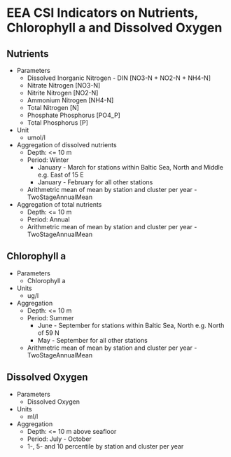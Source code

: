 # EEA CSI Indicators on Nutrients, Chlorophyll a and Dissolved Oxygen

## Nutrients
  * Parameters
    * Dissolved Inorganic Nitrogen - DIN [NO3-N + NO2-N + NH4-N]
    * Nitrate Nitrogen [NO3-N]
    * Nitrite Nitrogen [NO2-N]
    * Ammonium Nitrogen [NH4-N]
    * Total Nitrogen [N]
    * Phosphate Phosphorus [PO4_P]
    * Total Phosphorus [P]
  * Unit
    * umol/l
  * Aggregation of dissolved nutrients
    * Depth: <= 10 m
    * Period: Winter
        * January - March for stations within Baltic Sea, North and Middle e.g. East of 15 E
        * January - February for all other stations
    * Arithmetric mean of mean by station and cluster per year - TwoStageAnnualMean
  * Aggregation of total nutrients
    * Depth: <= 10 m
    * Period: Annual
    * Arithmetric mean of mean by station and cluster per year - TwoStageAnnualMean

## Chlorophyll a
  * Parameters
    * Chlorophyll a
  * Units
    * ug/l
  * Aggregation
    * Depth: <= 10 m
    * Period: Summer
      * June - September for stations within Baltic Sea, North e.g. North of 59 N
      * May - September for all other stations
    * Arithmetric mean of mean by station and cluster per year - TwoStageAnnualMean
  
## Dissolved Oxygen
  * Parameters
    * Dissolved Oxygen
  * Units
    * ml/l
  * Aggregation
    * Depth: <= 10 m above seafloor
    * Period: July - October
    * 1-, 5- and 10 percentile by station and cluster per year